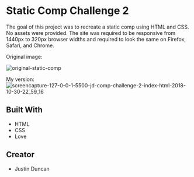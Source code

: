 # Static Comp Challenge 2
The goal of this project was to recreate a static comp using HTML and CSS. No assets were provided. The site was required to be responsive from 1440px to 320px browser widths and required to look the same on Firefox, Safari, and Chrome.

Original image:

![original-static-comp](https://user-images.githubusercontent.com/18714169/47766843-7e7b1200-dc96-11e8-8341-4b0c8eca7543.jpg)

My version:
![screencapture-127-0-0-1-5500-jd-comp-challenge-2-index-html-2018-10-30-22_59_16](https://user-images.githubusercontent.com/18714169/47767165-04e42380-dc98-11e8-84c4-0fcb324729b7.png)
## Built With
* HTML
* CSS
* Love

## Creator
* Justin Duncan
